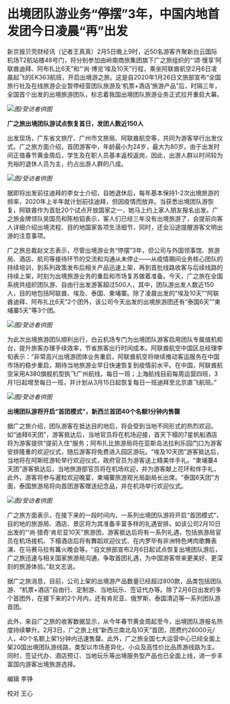 # 出境团队游业务“停摆”3年，中国内地首发团今日凌晨“再”出发

新京报贝壳财经讯（记者王真真）2月5日晚上9时，近50名游客齐聚新白云国际机场T2航站楼48号门，将分别参加由岭南商旅集团旗下广之旅组织的“‘颂·慢享’阿联酋迪拜、阿布扎比6天”和“‘尚·博览’埃及10天”行程，乘坐阿联酋航空2月6日凌晨起飞的EK363航班，开启出境游之旅。这是自2020年1月26日文旅部宣布“全国旅行社及在线旅游企业暂停经营团队旅游及‘机票+酒店’旅游产品”后，时隔三年，全国首个出发的出境旅游团队，标志着我国出境团队旅游业务正式拉开重启大幕。

![](https://inews.gtimg.com/newsapp_bt/0/15646464867/1000)_图/受访者供图_

**广之旅出境团队游试点恢复首日，发团人数近150人**

出发现场，广东省文旅厅、广州市文旅局、阿联酋航空等，共同为游客举行出发仪式。广之旅方面介绍，首团游客中，年龄最小为24岁，最大为80岁。由于出发时间正值春节黄金周后，学生及在职人员基本返校返岗，因此，出游人群以时间较为充裕的退休人员为主，约占出游人群的八成。

![](https://inews.gtimg.com/newsapp_bt/0/15646464878/1000)_图/受访者供图_

据即将出发前往迪拜的李女士介绍，自她退休后，每年基本保持1-2次出境旅游的频率，2020年上半年就计划前往迪拜，但因疫情而放弃。当获悉出境团队游恢复，阿联酋作为首批20个试点开放国家之一，她马上约上家人朋友报名出发。广之旅金牌领队吴国亮和陈柏铝表示，客人们已经三年没有出境旅游了，会提前向客人详细介绍出境流程、目的地国家各项生活细节，同时，还会沿途提醒游客文明出游的注意事项。

广之旅总裁赵文志表示，尽管出境游业务“停摆”3年，但公司与外国领事馆、旅游局、酒店、航司等接待环节的交流和沟通从未停止——从疫情期间业务核心团队的持续培训，到系列政策发布后相关产品迅速上架，再到首批线路收客与后续线路的持续上架，时刻为出境旅游业务的重启和市场复苏做着准备。今天，广之旅在全国系统共组织团队游、自由行出发游客超过500人，其中，团队游出发人数近150人，目的地包括阿联酋、埃及、泰国、柬埔寨。除了凌晨出发的“埃及10天”“阿联酋迪拜、阿布扎比6天”2个团外，该公司今天出发的出境旅游团还有“泰国6天”“柬埔寨5天”等3个团。

![](https://inews.gtimg.com/newsapp_bt/0/15646464882/1000)_图/受访者供图_

为此次出境旅游团队顺利出行，白云机场专门为出境团队游客启用团队专属值机柜台，提升旅客办理手续效率，节省旅客出行时间成本。阿联酋航空中国区总经理李旬表示：“非常高兴出境游团体业务重启，阿联酋航空将继续推动客运服务在中国市场的稳步重启，期待当地旅游业早日快速恢复到疫情前水平。在中国，阿联酋航空采用A380旗舰机型执飞广州航线，每日一班；上海航线目前每周运营四班，3月1日起增至每日一班，并计划从3月15日起恢复每日一班迪拜至北京直飞航班。”

![](https://inews.gtimg.com/newsapp_bt/0/15646464887/1000)_图/受访者供图_

**出境团队游将开启“首团模式”，新西兰首团40个名额1分钟内售罄**

据广之旅介绍，团队游客在抵达目的地后，将会受到当地不同形式的热烈欢迎。如“迪拜6天团”，游客抵达后，当地官员将在机场迎接，首天下榻的7星帆船酒店将为游客提供“提前入住”服务；阿布扎比旅游局将在亚斯岛法拉利乐园门口为游客安排隆重的欢迎仪式，随后游客将免费进入园区游玩。“埃及10天团”游客抵达后，当地将在阿斯旺游轮举行欢迎仪式，政府官员为游客送上精美伴手礼。“柬埔寨4天团”游客抵达后，当地旅游部官员将在机场欢迎，并为游客献上花环和伴手礼，此外，游客将参与暹粒欢迎晚宴，柬埔寨旅游观光局副局长出席。“泰国6天团”方面，泰国旅游局将向首团游客赠送纪念品，并在机场举行欢迎仪式。

![](https://inews.gtimg.com/newsapp_bt/0/15646464892/1000)_图/受访者供图_

广之旅方面表示，在接下来的一段时间内，一系列出境团队游将开启“首团模式”，目的地的旅游局、酒店、景区将为其准备丰富多样的礼遇安排。如该公司2月10日出发的“‘尚·猎奇’肯尼亚10天”旅游团，游客抵达后将有一系列礼遇，包括旅游局官员在机场接机、下榻酒店后将有舞蹈欢迎仪式、在内罗毕有非洲特色烤肉歌舞表演、在马赛马拉有篝火晚会等。“自文旅部宣布2月6日起试点恢复出境团队游后，广之旅迅速与相关国家旅游局沟通，争取首团礼遇，为中国游客带来更美好、更深刻的旅游体验。”赵文志说。

据广之旅消息，目前，公司上架的出境游产品数量已经超过800款，品类包括团队游、“机票+酒店”自由行、定制游、当地玩乐、签证代办等。除了2月6日出发的多个首团外，在接下来的2个月内，还有肯尼亚、俄罗斯、泰国清迈等一系列团队游首团。

此外，来自广之旅的收客数据显示，从今年春节黄金周起至今，出境团队游报名热度持续攀升。2月3日，广之旅上线“新西兰南北岛10天”首团，团费约26000元/人，40个名额上架1分钟内迅速售罄。此外，广之旅全国七大运营中心已经全面上架20国出境团队游线路，类型以市场差异化、小众及高性价比品质游线路为主。同时，签证代办、酒店预订、当地玩乐等出境服务型产品也已全面上线，进一步丰富国内游客出境旅游选择。

编辑 李铮

校对 王心


